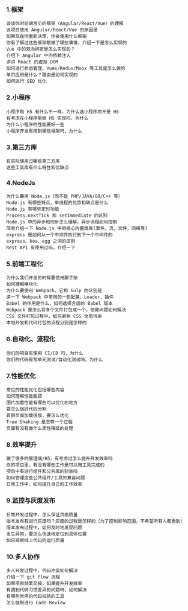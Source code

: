 ### 1.框架

    谈谈你对前端常见的框架（Angular/React/Vue）的理解
    该项目使用 Angular/React/Vue 的原因是
    如果现在你重新决策，你会使用什么框架
    你有了解过这些框架都做了哪些事情，介绍一下是怎么实现的
    Vue 中的双向绑定是怎么实现的？
    介绍下 Angular 中的依赖注入
    讲讲 React 的虚拟 DOM
    如何进行状态管理，Vuex/Redux/Mobx 等工具是怎么做的
    单页应用是什么？路由是如何实现的
    如何进行 SEO 优化

### 2.小程序

    小程序和 H5 有什么不一样，为什么选小程序而不是 H5
    有考虑在小程序里嵌 H5 实现吗，为什么
    为什么小程序的性能要好一些
    小程序开发有用到哪些框架吗、为什么

### 3.第三方库

    有实际使用过哪些第三方库
    这些工具库有什么特性和优缺点

### 4.NodeJs

    为什么要用 Node.js（而不是 PHP/JAVA/GO/C++ 等）
    Node.js 有哪些特点，单线程的优势和缺点是什么
    Node.js 有哪些定时功能
    Process.nextTick 和 setImmediate 的区别
    Node.js 中的异步和同步怎么理解，异步流程如何控制
    简单介绍一下 Node.js 中的核心内置类库(事件，流，文件，网络等)
    express 是如何从一个中间件执行到下一个中间件的
    express、koa、egg 之间的区别
    Rest API 有使用过吗，介绍一下

### 5.前端工程化

    为什么我们开发的时候要使用脚手架
    如何理解模块化
    为什么要使用 Webpack，它和 Gulp 的区别是
    讲一下 Webpack 中常用的一些配置、Loader、插件
    Babel 的作用是什么，如何选择合适的 Babel 版本
    Webpack 是怎么将多个文件打包成一个，依赖问题如何解决
    CSS 文件打包过程中，如何避免 CSS 全局污染
    本地开发和代码打包的流程分别是怎样的

### 6.自动化、流程化

    你们的项目有使用 CI/CD 吗，为什么
    你们的代码有写单元测试/自动化测试吗，为什么

### 7.性能优化

    常见的性能优化包括哪些内容
    如何理解性能瓶颈
    图片加载性能有哪些可以优化的地方
    要怎么做好代码分割
    首屏页面加载很慢，要怎么优化
    Tree Shaking 是怎样一个过程
    页面有没有做什么柔性降级的处理

### 8.效率提升

    做了很多的管理端/H5，有考虑过怎么提升开发效率吗
    你的项目里，有没有哪些工作是可以用工具完成的
    项目中有进行组件和公共库的封装吗
    如何管理这些公共组件/工具的兼容问题
    日常工作中，如何提升自己的工作效率

### 9.监控与灰度发布

    日常开发过程中，怎么保证页面质量
    版本发布有进行灰度吗？灰度的过程是怎样的（为了控制影响范围，不希望所有人都看到）
    版本发布过程中，如何及时地发现问题
    发生异常，要怎么快速地定位到具体位置
    如何观察线上代码的运行质量

### 10.多人协作

    多人开发过程中，代码冲突如何解决
    介绍一下 git flow 流程
    如果项目频繁交接，如果提升开发效率
    有遇到代码习惯差异的问题吗，如何解决
    有哪些常用的代码校验的工具
    怎么强制进行 Code Review